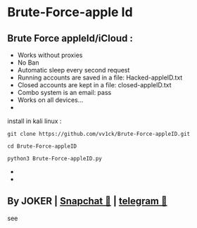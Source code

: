 # Brute-Force-apple Id

Brute Force appleId/iCloud :
-
- Works without proxies
- No Ban
- Automatic sleep every second request
- Running accounts are saved in a file:
Hacked-appleID.txt
- Closed accounts are kept in a file:
closed-appleID.txt
- Combo system is an email: pass
- Works on all devices...
-
install in kali linux :

<!--START_SECTION:waka-->
```
git clone https://github.com/vv1ck/Brute-Force-appleID.git
```
<!--END_SECTION:waka-->

<!--START_SECTION:waka-->
```
cd Brute-Force-appleID
```
<!--END_SECTION:waka-->

<!--START_SECTION:waka-->
```
python3 Brute-Force-appleID.py
```
<!--END_SECTION:waka-->

-
-
By JOKER | <a class="" href="https://www.snapchat.com/add/jokermr5oos4800?">Snapchat 👻</a> | <a class="" href="http://t.me/vv1ck">telegram 🔷</a>
-
see

